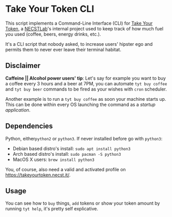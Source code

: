 # Take Your Token CLI
This script implements a Command-Line Interface (CLI) for [Take Your Token](https://takeyourtoken.necst.it/), a [NECSTLab](https://necst.it/)'s internal project used to keep track of how much fuel you used (coffee, beers, energy drinks, etc.).

It's a CLI script that nobody asked, to increase users' hipster ego and permits them to never ever leave their terminal habitat.

## Disclaimer
**Caffeine || Alcohol power users' tip**: Let's say for example you want to buy a coffee every 3 hours and a beer at 7PM, you can automate `tyt buy coffee` and `tyt buy beer` commands to be fired as your wishes with `cron` scheduler.

Another example is to run a `tyt buy coffee` as soon your machine starts up. This can be done within every OS launching the command as a *startup application*.

## Dependencies
Python, either`python2` or `python3`. If never installed before go with `python3`:
- Debian based distro's install: `sudo apt install python3`
- Arch based distro's install: `sudo pacman -S python3`
- MacOS X users: `brew install python3`
 
You, of course, also need a valid and activated profile on <https://takeyourtoken.necst.it/>.
 
## Usage
You can see how to `buy` things, `add` tokens or show your token amount by running `tyt help`, it's pretty self explicative.
